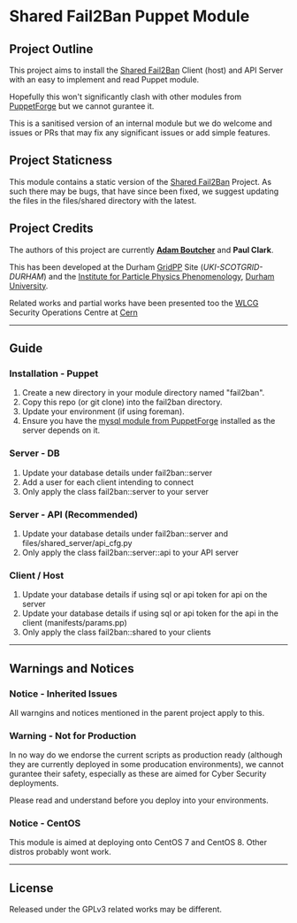 # Shared Fail2Ban Puppet Module

## Project Outline

This project aims to install the [Shared Fail2Ban](/bulgemonkey/Shared-Fail2Ban/) Client (host) and API Server with an easy to implement and read Puppet module.

Hopefully this won't significantly clash with other modules from [PuppetForge](https://forge.puppet.com/) but we cannot gurantee it.

This is a sanitised version of an internal module but we do welcome and issues or PRs that may fix any significant issues or add simple features.

## Project Staticness

This module contains a static version of the [Shared Fail2Ban](https://github.com/bulgemonkey/Shared-Fail2Ban/) Project. As such there may be bugs, that have since been fixed, we suggest updating the files in the files/shared directory with the latest.

## Project Credits

The authors of this project are currently **[Adam Boutcher](https://www.aboutcher.co.uk)** and **Paul Clark**.

This has been developed at the Durham [GridPP](https://gridpp.ac.uk) Site (*UKI-SCOTGRID-DURHAM*) and the [Institute for Particle Physics Phenomenology](https://www.ippp.dur.ac.uk), [Durham University](https://dur.ac.uk).

Related works and partial works have been presented too the [WLCG](https://wlcg.web.cern.ch/) Security Operations Centre at [Cern](https://home.cern/)

----

## Guide

### Installation - Puppet
1. Create a new directory in your module directory named "fail2ban".
2. Copy this repo (or git clone) into the fail2ban directory.
3. Update your environment (if using foreman).
4. Ensure you have the [mysql module from PuppetForge](https://forge.puppet.com/puppetlabs/mysql) installed as the server depends on it.

### Server - DB
1. Update your database details under fail2ban::server
2. Add a user for each client intending to connect
3. Only apply the class fail2ban::server to your server

### Server - API (Recommended)
1. Update your database details under fail2ban::server and files/shared_server/api_cfg.py
2. Only apply the class fail2ban::server::api to your API server


### Client / Host
1. Update your database details if using sql or api token for api on the server
2. Update your database details if using sql or api token for the api in the client (manifests/params.pp)
3. Only apply the class fail2ban::shared to your clients

----

## Warnings and Notices

### Notice - Inherited Issues

All warngins and notices mentioned in the parent project apply to this.

### Warning - Not for Production

In no way do we endorse the current scripts as production ready (although they are currently deployed in some producation environments), we cannot gurantee their safety, especially as these are aimed for Cyber Security deployments.

Please read and understand before you deploy into your environments.

### Notice - CentOS

This module is aimed at deploying onto CentOS 7 and CentOS 8. Other distros probably wont work.

----

## License

Released under the GPLv3 related works may be different.
